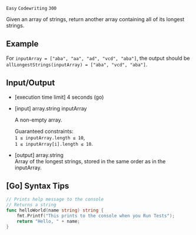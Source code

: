 `Easy`	`Codewriting` 	`300`

Given an array of strings, return another array containing all of its longest strings.

## Example

For `inputArray = ["aba", "aa", "ad", "vcd", "aba"]`, the output should be
`allLongestStrings(inputArray) = ["aba", "vcd", "aba"]`.

## Input/Output

- [execution time limit] 4 seconds (go)

- [input] array.string inputArray

    A non-empty array.

    Guaranteed constraints: \
`1 ≤ inputArray.length ≤ 10`, \
`1 ≤ inputArray[i].length ≤ 10`.

- [output] array.string \
Array of the longest strings, stored in the same order as in the inputArray.

## [Go] Syntax Tips

``` go
// Prints help message to the console
// Returns a string
func helloWorld(name string) string {
    fmt.Printf("This prints to the console when you Run Tests");
    return "Hello, " + name;
}
```
